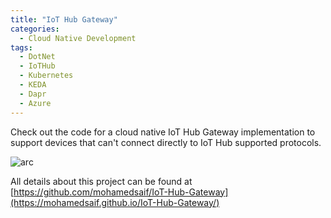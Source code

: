 ```yaml
---
title: "IoT Hub Gateway"
categories:
  - Cloud Native Development
tags:
  - DotNet
  - IoTHub
  - Kubernetes
  - KEDA
  - Dapr
  - Azure
---
```


Check out the code for a cloud native IoT Hub Gateway implementation to support devices that can't connect directly to IoT Hub supported protocols.

![arc](https://github.com/mohamedsaif/IoT-Hub-Gateway/raw/main/res/IoT-Hub-Gateway-AKS-Arch-1.0.0.png)

All details about this project can be found at [https://github.com/mohamedsaif/IoT-Hub-Gateway](https://mohamedsaif.github.io/IoT-Hub-Gateway/)